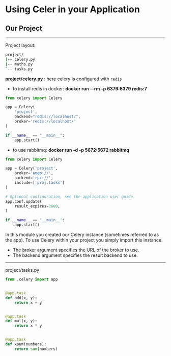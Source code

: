 # Using Celer in your Application

## Our Project 

----------
Project layout:

```bash
project/
|-- celery.py
|-- maths.py
`-- tasks.py
```

**project/celery.py** : here celery is configured with `redis`

- to install redis in docker: **docker run --rm -p 6379:6379 redis:7**

```py
from celery import Celery

app = Celery(
    'project',
    backend="redis://localhost/", 
    broker='redis://localhost/'
)

if __name__ == "__main__":
    app.start()
```

- to use rabbitmq: **docker run -d -p 5672:5672 rabbitmq**

```py
from celery import Celery

app = Celery('project',
    broker='amqp://',
    backend='rpc://',
    include=['proj.tasks']
)

# Optional configuration, see the application user guide.
app.conf.update(
    result_expires=3600,
)

if __name__ == '__main__':
    app.start()
```



In this module you created our Celery instance (sometimes referred to as the app). To use Celery within your project you simply import this instance.

- The broker argument specifies the URL of the broker to use.
- The backend argument specifies the result backend to use.


----------

project/tasks.py

```py
from .celery import app


@app.task
def add(x, y):
    return x + y


@app.task
def mul(x, y):
    return x * y


@app.task
def xsum(numbers):
    return sum(numbers)
```

